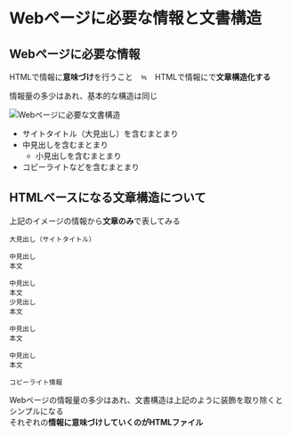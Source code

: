 # Webページに必要な情報と文書構造

## Webページに必要な情報

HTMLで情報に**意味づけ**を行うこと　≒　HTMLで情報にで**文章構造化する**

情報量の多少はあれ、基本的な構造は同じ

![Webページに必要な文書構造](Webページに必要な文書構造.png)

- サイトタイトル（大見出し）を含むまとまり
- 中見出しを含むまとまり
  - 小見出しを含むまとまり
- コピーライトなどを含むまとまり

## HTMLベースになる文章構造について

上記のイメージの情報から**文章のみ**で表してみる

```text
大見出し（サイトタイトル）

中見出し
本文

中見出し
本文
少見出し
本文

中見出し
本文

中見出し
本文

コピーライト情報
```

Webページの情報量の多少はあれ、文書構造は上記のように装飾を取り除くとシンプルになる  
それぞれの**情報に意味づけしていくのがHTMLファイル**
